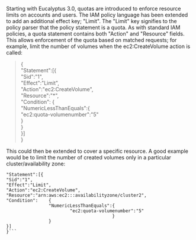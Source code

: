 Starting with Eucalyptus 3.0, quotas are introduced to enforce resource limits on accounts and users.  The IAM policy language has been extended to add an additional effect key; "Limit".  The "Limit" key signifies to the policy parser that the policy statement is a quota. As with standard IAM policies, a quota statement contains both "Action" and "Resource" fields. This allows enforcement of the quota based on matched requests; for example, limit the number of volumes when the ec2:CreateVolume action is called:

>{  
>"Statement":[{  
>"Sid":"1",  
>"Effect":"Limit",  
>"Action":"ec2:CreateVolume",  
>"Resource":"*",  
>"Condition":    {  
>                "NumericLessThanEquals":{  
>                        "ec2:quota-volumenumber":"5"  
>                                        }  
>                }  
>}]  
>}  

This could then be extended to cover a specific resource.  A good example would be to limit the number of created volumes only in a particular cluster/availability zone:

```{
"Statement":[{
"Sid":"1",
"Effect":"Limit",
"Action":"ec2:CreateVolume",
"Resource":"arn:aws:ec2:::availabilityzone/cluster2",
"Condition":    {
                "NumericLessThanEquals":{
                        "ec2:quota-volumenumber":"5"
                                        }
                }
}]
}```

